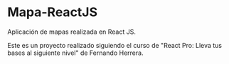 # Mapa-ReactJS

Aplicación de mapas realizada en React JS.

Este es un proyecto realizado siguiendo el curso de "React Pro: Lleva tus bases al siguiente nivel" de Fernando Herrera.
